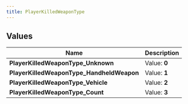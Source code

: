 ```yaml
---
title: PlayerKilledWeaponType
---
```


## Values

| Name | Description |
| ---- | ----------- |
| **PlayerKilledWeaponType\_Unknown** | Value: **0** |
| **PlayerKilledWeaponType\_HandheldWeapon** | Value: **1** |
| **PlayerKilledWeaponType\_Vehicle** | Value: **2** |
| **PlayerKilledWeaponType\_Count** | Value: **3** |

